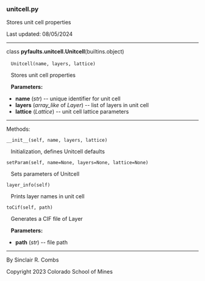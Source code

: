 ### unitcell.py

Stores unit cell properties

Last updated: 08/05/2024

---
class **pyfaults.unitcell.Unitcell**(builtins.object)

&nbsp;&nbsp; `Unitcell(name, layers, lattice)`

&nbsp;&nbsp; Stores unit cell properties

&nbsp;&nbsp; **Parameters:**

* **name** (*str*) -- unique identifier for unit cell
* **layers** (*array_like* of *Layer*) -- list of layers in unit cell
* **lattice** (*Lattice*) -- unit cell lattice parameters

---
Methods:

`__init__(self, name, layers, lattice)`

&nbsp;&nbsp; Initialization, defines Unitcell defaults

`setParam(self, name=None, layers=None, lattice=None)`

&nbsp;&nbsp; Sets parameters of Unitcell

`layer_info(self)`

&nbsp;&nbsp; Prints layer names in unit cell

`toCif(self, path)`

&nbsp;&nbsp; Generates a CIF file of Layer

&nbsp;&nbsp; **Parameters:**

* **path** (*str*) -- file path

---
By Sinclair R. Combs

Copyright 2023 Colorado School of Mines
